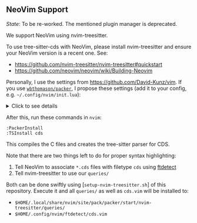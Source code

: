 ## NeoVim Support

_State_: To be re-worked.  The mentioned plugin manager is deprecated.

We support NeoVim using nvim-treesitter.

To use tree-sitter-cds with NeoVim, please install nvim-treesitter and ensure
your NeoVim version is a recent one.  See:

 - <https://github.com/nvim-treesitter/nvim-treesitter#quickstart>
 - <https://github.com/neovim/neovim/wiki/Building-Neovim>

Personally, I use the settings from <https://github.com/David-Kunz/vim>.
If you use [`wbthomason/packer`](https://github.com/wbthomason/packer.nvim),
I propose these settings (add it to your config, e.g. `~/.config/nvim/init.lua`):

<details>
<summary>Click to see details</summary>

```lua
vim.cmd [[packadd packer.nvim]]
require('packer').startup(function(use)
  use 'wbthomason/packer.nvim'
  use { 'nvim-treesitter/nvim-treesitter', run = ':TSUpdate' }
  -- use 'nvim-treesitter/playground'
  end
)

-- ...

cmd('set foldmethod=expr')
cmd('set foldexpr=nvim_treesitter#foldexpr()')

local parser_config = require('nvim-treesitter.parsers').get_parser_configs()
parser_config.cds = {
      install_info = {
            -- local path or git repo
            url = "https://github.com/cap-js-community/tree-sitter-cds.git",
            -- url = "/path/to/tree-sitter-cds",
            files = { "src/parser.c", "src/scanner.c" }
      },
      filetype = "cds",
      -- additional filetypes that use this parser
      used_by = { "cdl", "hdbcds" }
}

require "nvim-treesitter.configs".setup {
      highlight = {
            enable = true
      },
      indent = {
            enable = true
      },
      incremental_selection = {
            enable = true,
            keymaps = {
                  init_selection = "gnn",
                  node_incremental = "grn",
                  scope_incremental = "grc",
                  node_decremental = "grm",
            },
      }
}
```

</details>

After this, run these commands in `nvim`:

```
:PackerInstall
:TSInstall cds
```

This compiles the C files and creates the tree-sitter parser for CDS.

Note that there are two things left to do for proper syntax highlighting:

1. Tell NeoVim to associate `*.cds` files with filetype `cds` using [ftdetect][]
2. Tell nvim-treesitter to use our `queries/`

Both can be done swiftly using [`setup-nvim-treesitter.sh`] of this repository.
Execute it and all `queries/` as well as `cds.vim` will be installed to:

- `$HOME/.local/share/nvim/site/pack/packer/start/nvim-treesitter/queries/`
- `$HOME/.config/nvim/ftdetect/cds.vim`

[`setup-nvm-treesitter.sh`]: ../nvim/setup-nvm-treesitter.sh
[ftdetect]: https://neovim.io/doc/user/filetype.html

